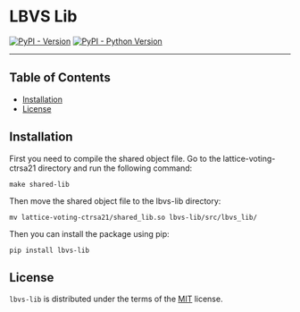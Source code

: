 # LBVS Lib

[![PyPI - Version](https://img.shields.io/pypi/v/lbvs-lib.svg)](https://pypi.org/project/lbvs-lib)
[![PyPI - Python Version](https://img.shields.io/pypi/pyversions/lbvs-lib.svg)](https://pypi.org/project/lbvs-lib)

-----

## Table of Contents

- [Installation](#installation)
- [License](#license)

## Installation

First you need to compile the shared object file. Go to the lattice-voting-ctrsa21 directory 
and run the following command:
```console
make shared-lib
```

Then move the shared object file to the lbvs-lib directory:
```console
mv lattice-voting-ctrsa21/shared_lib.so lbvs-lib/src/lbvs_lib/
```

Then you can install the package using pip:

```console
pip install lbvs-lib
```

## License

`lbvs-lib` is distributed under the terms of the [MIT](https://spdx.org/licenses/MIT.html) license.
